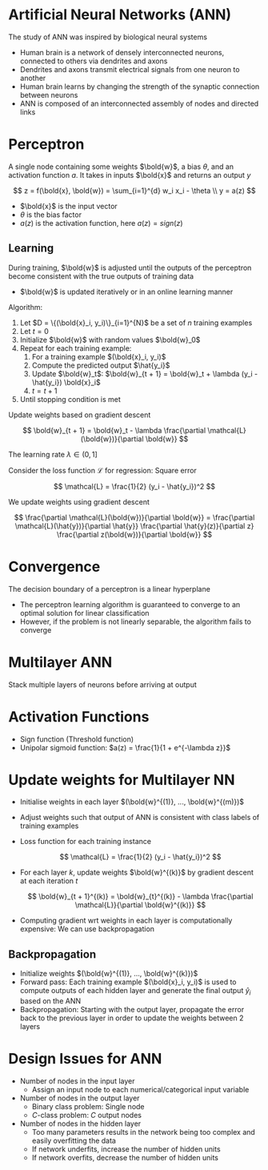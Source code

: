 # Artificial Neural Networks (ANN)

The study of ANN was inspired by biological neural systems
- Human brain is a network of densely interconnected neurons, connected to others via dendrites and axons
- Dendrites and axons transmit electrical signals from one neuron to another
- Human brain learns by changing the strength of the synaptic connection between neurons
- ANN is composed of an interconnected assembly of nodes and directed links

# Perceptron

A single node containing some weights $\bold{w}$, a bias $\theta$, and an activation function $a$. It takes in inputs $\bold{x}$ and returns an output $y$

$$
z = f(\bold{x}, \bold{w}) = \sum_{i=1}^{d} w_i x_i - \theta \\
y = a(z)
$$

- $\bold{x}$ is the input vector
- $\theta$ is the bias factor
- $a(z)$ is the activation function, here $a(z) = sign(z)$

## Learning

During training, $\bold{w}$ is adjusted until the outputs of the perceptron become consistent with the true outputs of training data
- $\bold{w}$ is updated iteratively or in an online learning manner

Algorithm:
1. Let $D = \{(\bold{x}_i, y_i)\}_{i=1}^{N}$ be a set of $n$ training examples
2. Let $t = 0$
3. Initialize $\bold{w}$ with random values $\bold{w}_0$
4. Repeat for each training example:
   1. For a training example $(\bold{x}_i, y_i)$
   2. Compute the predicted output $\hat{y_i}$
   3. Update $\bold{w}_t$: $\bold{w}_{t + 1} = \bold{w}_t + \lambda (y_i - \hat{y_i}) \bold{x}_i$
   4. $t = t + 1$
5. Until stopping condition is met

Update weights based on gradient descent

$$
\bold{w}_{t + 1} = \bold{w}_t - \lambda \frac{\partial \mathcal{L}(\bold{w})}{\partial \bold{w}}
$$

The learning rate $\lambda \in (0, 1]$

Consider the loss function $\mathcal{L}$ for regression: Square error

$$
\mathcal{L} = \frac{1}{2} (y_i - \hat{y_i})^2
$$

We update weights using gradient descent

$$
\frac{\partial \mathcal{L}(\bold{w})}{\partial \bold{w}} = \frac{\partial \mathcal{L}(\hat{y})}{\partial \hat{y}} \frac{\partial \hat{y}(z)}{\partial z} \frac{\partial z(\bold{w})}{\partial \bold{w}}
$$

# Convergence

The decision boundary of a perceptron is a linear hyperplane
- The perceptron learning algorithm is guaranteed to converge to an optimal solution for linear classification
- However, if the problem is not linearly separable, the algorithm fails to converge

# Multilayer ANN

Stack multiple layers of neurons before arriving at output

# Activation Functions

- Sign function (Threshold function)
- Unipolar sigmoid function: $a(z) = \frac{1}{1 + e^{-\lambda z}}$

# Update weights for Multilayer NN

- Initialise weights in each layer $(\bold{w}^{(1)}, ..., \bold{w}^{(m)})$
- Adjust weights such that output of ANN is consistent with class labels of training examples
- Loss function for each training instance

    $$
        \mathcal{L} = \frac{1}{2} (y_i - \hat{y_i})^2
    $$
- For each layer $k$, update weights $\bold{w}^{(k)}$ by gradient descent at each iteration $t$

    $$
        \bold{w}_{t + 1}^{(k)} = \bold{w}_{t}^{(k)} - \lambda \frac{\partial \mathcal{L}}{\partial \bold{w}^{(k)}}
    $$
- Computing gradient wrt weights in each layer is computationally expensive: We can use backpropagation

## Backpropagation

- Initialize weights $(\bold{w}^{(1)}, ..., \bold{w}^{(k)})$
- Forward pass: Each training example $(\bold{x}_i, y_i)$ is used to compute outputs of each hidden layer and generate the final output $\hat{y}_i$ based on the ANN
- Backpropagation: Starting with the output layer, propagate the error back to the previous layer in order to update the weights between 2 layers

# Design Issues for ANN

- Number of nodes in the input layer
  - Assign an input node to each numerical/categorical input variable
- Number of nodes in the output layer
  - Binary class problem: Single node
  - $C$-class problem: $C$ output nodes
- Number of nodes in the hidden layer
  - Too many parameters results in the network being too complex and easily overfitting the data
  - If network underfits, increase the number of hidden units
  - If network overfits, decrease the number of hidden units